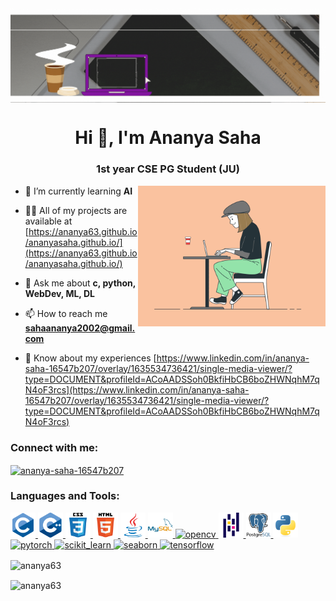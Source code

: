 <img align="center" src="https://github.com/Ananya63/Ananya63/blob/main/gifs/banner.gif">

<h1 align="center">Hi 👋, I'm Ananya Saha</h1>
<h3 align="center">1st year CSE PG Student (JU)</h3>
<img align="right" alt="Coding" width="300" src="https://github.com/Ananya63/Ananya63/blob/main/gifs/working.gif">


- 🌱 I’m currently learning **AI**

- 👨‍💻 All of my projects are available at [https://ananya63.github.io/ananyasaha.github.io/](https://ananya63.github.io/ananyasaha.github.io/)

- 💬 Ask me about **c, python, WebDev, ML, DL**

- 📫 How to reach me **sahaananya2002@gmail.com**

- 📄 Know about my experiences [https://www.linkedin.com/in/ananya-saha-16547b207/overlay/1635534736421/single-media-viewer/?type=DOCUMENT&profileId=ACoAADSSoh0BkfiHbCB6boZHWNqhM7qN4oF3rcs](https://www.linkedin.com/in/ananya-saha-16547b207/overlay/1635534736421/single-media-viewer/?type=DOCUMENT&profileId=ACoAADSSoh0BkfiHbCB6boZHWNqhM7qN4oF3rcs)

<h3 align="left">Connect with me:</h3>
<p align="left">
<a href="https://linkedin.com/in/ananya-saha-16547b207" target="blank"><img align="center" src="https://raw.githubusercontent.com/rahuldkjain/github-profile-readme-generator/master/src/images/icons/Social/linked-in-alt.svg" alt="ananya-saha-16547b207" height="30" width="40" /></a>
</p>

<h3 align="left">Languages and Tools:</h3>
<p align="left"> <a href="https://www.cprogramming.com/" target="_blank" rel="noreferrer"> <img src="https://raw.githubusercontent.com/devicons/devicon/master/icons/c/c-original.svg" alt="c" width="40" height="40"/> </a> <a href="https://www.w3schools.com/cpp/" target="_blank" rel="noreferrer"> <img src="https://raw.githubusercontent.com/devicons/devicon/master/icons/cplusplus/cplusplus-original.svg" alt="cplusplus" width="40" height="40"/> </a> <a href="https://www.w3schools.com/css/" target="_blank" rel="noreferrer"> <img src="https://raw.githubusercontent.com/devicons/devicon/master/icons/css3/css3-original-wordmark.svg" alt="css3" width="40" height="40"/> </a> <a href="https://www.w3.org/html/" target="_blank" rel="noreferrer"> <img src="https://raw.githubusercontent.com/devicons/devicon/master/icons/html5/html5-original-wordmark.svg" alt="html5" width="40" height="40"/> </a> <a href="https://www.java.com" target="_blank" rel="noreferrer"> <img src="https://raw.githubusercontent.com/devicons/devicon/master/icons/java/java-original.svg" alt="java" width="40" height="40"/> </a> <a href="https://www.mysql.com/" target="_blank" rel="noreferrer"> <img src="https://raw.githubusercontent.com/devicons/devicon/master/icons/mysql/mysql-original-wordmark.svg" alt="mysql" width="40" height="40"/> </a> <a href="https://opencv.org/" target="_blank" rel="noreferrer"> <img src="https://www.vectorlogo.zone/logos/opencv/opencv-icon.svg" alt="opencv" width="40" height="40"/> </a> <a href="https://pandas.pydata.org/" target="_blank" rel="noreferrer"> <img src="https://raw.githubusercontent.com/devicons/devicon/2ae2a900d2f041da66e950e4d48052658d850630/icons/pandas/pandas-original.svg" alt="pandas" width="40" height="40"/> </a> <a href="https://www.postgresql.org" target="_blank" rel="noreferrer"> <img src="https://raw.githubusercontent.com/devicons/devicon/master/icons/postgresql/postgresql-original-wordmark.svg" alt="postgresql" width="40" height="40"/> </a> <a href="https://www.python.org" target="_blank" rel="noreferrer"> <img src="https://raw.githubusercontent.com/devicons/devicon/master/icons/python/python-original.svg" alt="python" width="40" height="40"/> </a> <a href="https://pytorch.org/" target="_blank" rel="noreferrer"> <img src="https://www.vectorlogo.zone/logos/pytorch/pytorch-icon.svg" alt="pytorch" width="40" height="40"/> </a> <a href="https://scikit-learn.org/" target="_blank" rel="noreferrer"> <img src="https://upload.wikimedia.org/wikipedia/commons/0/05/Scikit_learn_logo_small.svg" alt="scikit_learn" width="40" height="40"/> </a> <a href="https://seaborn.pydata.org/" target="_blank" rel="noreferrer"> <img src="https://seaborn.pydata.org/_images/logo-mark-lightbg.svg" alt="seaborn" width="40" height="40"/> </a> <a href="https://www.tensorflow.org" target="_blank" rel="noreferrer"> <img src="https://www.vectorlogo.zone/logos/tensorflow/tensorflow-icon.svg" alt="tensorflow" width="40" height="40"/> </a> </p>

<p><img align="center" src="https://github-readme-stats.vercel.app/api/top-langs?username=ananya63&show_icons=true&locale=en&layout=compact" alt="ananya63" /></p>

<p><img align="center" src="https://github-readme-streak-stats.herokuapp.com/?user=ananya63&" alt="ananya63" /></p>
